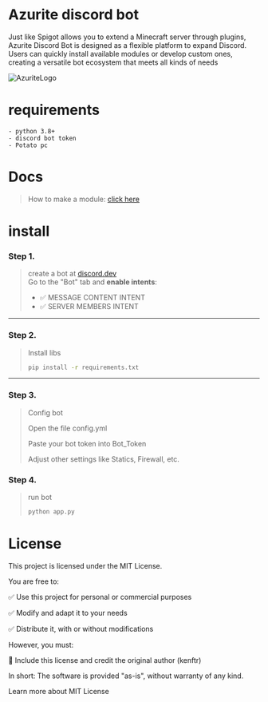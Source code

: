 # Azurite discord bot
Just like Spigot allows you to extend a Minecraft server through plugins, Azurite Discord Bot is designed as a flexible platform to expand Discord. Users can quickly install available modules or develop custom ones, creating a versatile bot ecosystem that meets all kinds of needs

![AzuriteLogo](https://media.discordapp.net/attachments/966486152255262801/1418211808983912602/ebb8aea97de5a20333e54b24ec090cc5.png?ex=68cd4c2c&is=68cbfaac&hm=93c6f3e3d3502c426fbcf682652bb6832c7419b3fb291af26a2bdfa2ec83d705&=)
# requirements
```
- python 3.8+
- discord bot token
- Potato pc
```

# Docs
> How to make a module: [click here](https://github.com/Notkenftr/Azurite/blob/main/docs/MODULE.md)

# install

### Step 1.  
> create a bot at [discord.dev](https://discord.com/developers/applications)  
> Go to the "Bot" tab and **enable intents**:
> - ✅ MESSAGE CONTENT INTENT  
> - ✅ SERVER MEMBERS INTENT
---

### Step 2. 
> Install libs  
> 
> ```bash
> pip install -r requirements.txt
> ```
---

### Step 3.
> Config bot
> 
> Open the file config.yml
> 
> Paste your bot token into Bot_Token
> 
> Adjust other settings like Statics, Firewall, etc.
> 
### Step 4.
> run bot
> 
> ```bash
> python app.py
> ```

# License

This project is licensed under the MIT License.

You are free to:

✅ Use this project for personal or commercial purposes

✅ Modify and adapt it to your needs

✅ Distribute it, with or without modifications

However, you must:

📄 Include this license and credit the original author (kenftr)

In short: The software is provided "as-is", without warranty of any kind.

Learn more about MIT License

